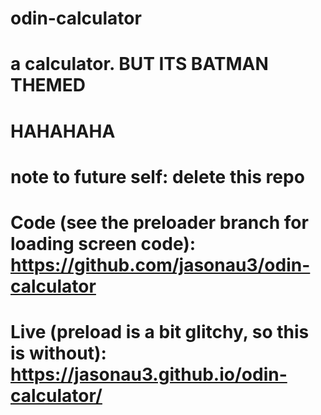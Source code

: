 # odin-calculator

# a calculator. BUT ITS BATMAN THEMED

# HAHAHAHA

# note to future self: delete this repo

# Code (see the preloader branch for loading screen code): https://github.com/jasonau3/odin-calculator
# Live (preload is a bit glitchy, so this is without): https://jasonau3.github.io/odin-calculator/
